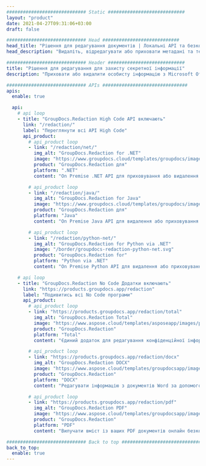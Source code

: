 ```yaml
---
############################# Static ############################
layout: "product"
date: 2021-04-27T09:31:06+03:00
draft: false

############################# Head ############################
head_title: "Рішення для редагування документів | Локальні API та безкоштовний додаток"
head_description: "Видаліть, відредагувати або приховати метадані та текстовий вміст у документах MS Office Word, електронних таблицях Excel, презентаціях PowerPoint, PDF та форматах файлів зображень."

############################# Header ############################
title: "Рішення для редагування для захисту секретної інформації"
description: "Приховати або видалити особисту інформацію з Microsoft Office документів, електронних таблиць, презентацій, PDF та зображень."

############################# APIs ###############################
apis:
  enable: true

  api:
    # api loop
    - title: "GroupDocs.Redaction High Code API включають"
      link: "/redaction/"
      label: "Переглянути всі API High Code"
      api_product:
        # api_product loop
        - link: "/redaction/net/"
          img_alt: "GroupDocs.Redaction for .NET"
          image: "https://www.groupdocs.cloud/templates/groupdocs/images/product-logos/groupdocs-redaction-net.png"
          product: "GroupDocs.Redaction для"
          platform: ".NET"
          content: "On Premise .NET API для приховування або видалення вмісту та метаданих з ваших особистих документів."

        # api_product loop
        - link: "/redaction/java/"
          img_alt: "GroupDocs.Redaction for Java"
          image: "https://www.groupdocs.cloud/templates/groupdocs/images/product-logos/groupdocs-redaction-java.png"
          product: "GroupDocs.Redaction для"
          platform: "Java"
          content: "On Premise Java API для видалення або приховування тексту з вмісту та метаданих підтримуваних форматів файлів."

        # api_product loop
        - link: "/redaction/python-net/"
          img_alt: "GroupDocs.Redaction for Python via .NET"
          image: "/border/groupdocs-redaction-python-net.svg"
          product: "GroupDocs.Redaction for"
          platform: "Python via .NET"
          content: "On Premise Python API для видалення або приховування тексту з вмісту та метаданих підтримуваних форматів файлів."

    # api loop
    - title: "GroupDocs.Redaction No Code Додатки включають"
      link: "https://products.groupdocs.app/redaction"
      label: "Подивитись всі No Code програми"
      api_product:
        # api_product loop
        - link: "https://products.groupdocs.app/redaction/total"
          img_alt: "GroupDocs.Redaction Total"
          image: "https://www.aspose.cloud/templates/asposeapp/images/products/logo/asposeredaction-app.png"
          product: "GroupDocs.Redaction"
          platform: "Total"
          content: "Єдиний додаток для редагування конфіденційної інформації з Word, Excel, PowerPoint, PDF та багатьох інших типів документів."

        # api_product loop
        - link: "https://products.groupdocs.app/redaction/docx"
          img_alt: "GroupDocs.Redaction DOCX"
          image: "https://www.aspose.cloud/templates/groupdocsapp/images/products/logo/groupdocswords-app.png"
          product: "GroupDocs.Redaction"
          platform: "DOCX"
          content: "Редагувати інформацію з документів Word за допомогою будь-якого веб-браузера."

        # api_product loop
        - link: "https://products.groupdocs.app/redaction/pdf"
          img_alt: "GroupDocs.Redaction PDF"
          image: "https://www.aspose.cloud/templates/groupdocsapp/images/products/logo/groupdocspdf-app.png"
          product: "GroupDocs.Redaction"
          platform: "PDF"
          content: "Вилучати вміст із ваших PDF документів онлайн безкоштовно."

############################# Back to top ###############################
back_to_top:
  enable: true
---
```

